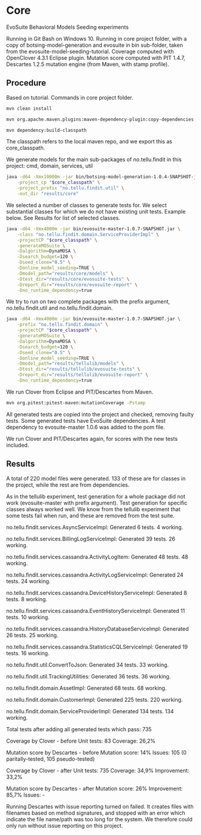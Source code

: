 # Core
EvoSuite Behavioral Models Seeding experiments

Running in Git Bash on Windows 10.
Running in core project folder, with a copy of botsing-model-generation and evosuite in bin sub-folder, taken from the evosuite-model-seeding-tutorial.
Coverage computed with OpenClover 4.3.1 Eclipse plugin.
Mutation score computed with PIT 1.4.7, Descartes 1.2.5 mutation engine (from Maven, with stamp profile).

## Procedure
Based on tutorial. Commands in core project folder.

```bash
mvn clean install

mvn org.apache.maven.plugins:maven-dependency-plugin:copy-dependencies

mvn dependency:build-classpath
```
The classpath refers to the local maven repo, and we export this as core_classpath.

We generate models for the main sub-packages of no.tellu.findit in this project: cmd, domain, services, util
```bash
java -d64 -Xmx10000m -jar bin/botsing-model-generation-1.0.4-SNAPSHOT-jar-with-dependencies.jar \
	-project_cp "$core_classpath" \
	-project_prefix "no.tellu.findit.util" \
	-out_dir "results/core"
```

We selected a number of classes to generate tests for. We select substantial classes for which we do not have existing unit tests. Example below. See Results for list of selected classes.
```bash
java -d64 -Xmx4000m -jar bin/evosuite-master-1.0.7-SNAPSHOT.jar \
	-class "no.tellu.findit.domain.ServiceProviderImpl" \
	-projectCP "$core_classpath" \
	-generateMOSuite \
	-Dalgorithm=DynaMOSA \
	-Dsearch_budget=120 \
	-Dseed_clone="0.5" \
	-Donline_model_seeding=TRUE \
	-Dmodel_path="results/core/models" \
	-Dtest_dir="results/core/evosuite-tests" \
	-Dreport_dir="results/core/evosuite-report" \
	-Dno_runtime_dependency=true
```

We try to run on two complete packages with the prefix argument, no.tellu.findit.util and no.tellu.findit.domain.
```bash
java -d64 -Xmx4000m -jar bin/evosuite-master-1.0.7-SNAPSHOT.jar \
	-prefix "no.tellu.findit.domain" \
	-projectCP "$core_classpath" \
	-generateMOSuite \
	-Dalgorithm=DynaMOSA \
	-Dsearch_budget=120 \
	-Dseed_clone="0.5" \
	-Donline_model_seeding=TRUE \
	-Dmodel_path="results/tellulib/models" \
	-Dtest_dir="results/tellulib/evosuite-tests" \
	-Dreport_dir="results/tellulib/evosuite-report" \
	-Dno_runtime_dependency=true
```

We run Clover from Eclipse and PIT/Descartes from Maven.

```bash
mvn org.pitest:pitest-maven:mutationCoverage -Pstamp
```

All generated tests are copied into the project and checked, removing faulty tests. Some generated tests have EvoSuite dependencies.
A test dependency to evosuite-master 1.0.6 was added to the pom file.

We run Clover and PIT/Descartes again, for scores with the new tests included.

## Results
A total of 220 model files were generated. 133 of these are for classes in the project, while the rest are from dependencies.

As in the tellulib experiment, test generation for a whole package did not work (evosuite-master with prefix argument). Test generation for specific classes always worked well. We know from the tellulib experiment that some tests fail when run, and these are removed from the test suite.

no.tellu.findit.services.AsyncServiceImpl:
Generated 6 tests. 4 working.

no.tellu.findit.services.BillingLogServiceImpl:
Generated 39 tests. 26 working.

no.tellu.findit.services.cassandra.ActivityLogItem:
Generated 48 tests. 48 working.

no.tellu.findit.services.cassandra.ActivityLogServiceImpl:
Generated 24 tests. 24 working.

no.tellu.findit.services.cassandra.DeviceHistoryServiceImpl:
Generated 8 tests. 8 working.

no.tellu.findit.services.cassandra.EventHistoryServiceImpl:
Generated 11 tests. 10 working.

no.tellu.findit.services.cassandra.HistoryDatabaseServiceImpl:
Generated 26 tests. 25 working.

no.tellu.findit.services.cassandra.StatisticsCQLServiceImpl:
Generated 19 tests. 16 working.

no.tellu.findit.util.ConvertToJson:
Generated 34 tests. 33 working.

no.tellu.findit.util.TrackingUtilities:
Generated 36 tests. 36 working.

no.tellu.findit.domain.AssetImpl:
Generated 68 tests. 68 working.

no.tellu.findit.domain.CustomerImpl:
Generated 225 tests. 220 working.

no.tellu.findit.domain.ServiceProviderImpl:
Generated 134 tests. 134 working.

Total tests after adding all generated tests which pass: 735

Coverage by Clover - before
Unit tests: 83
Coverage: 26,2%

Mutation score by Descartes - before
Mutation score: 14%
Issues: 105 (0 paritally-tested, 105 pseudo-tested)

Coverage by Clover - after
Unit tests: 735
Coverage: 34,9%
Improvement: 33,2%

Mutation score by Descartes - after
Mutation score: 26%
Improvement: 85,7%
Issues: -

Running Descartes with issue reporting turned on failed. It creates files with filenames based on method signatures, and stopped with an error which indicate the file name/path was too long for the system. We therefore could only run without issue reporting on this project.
